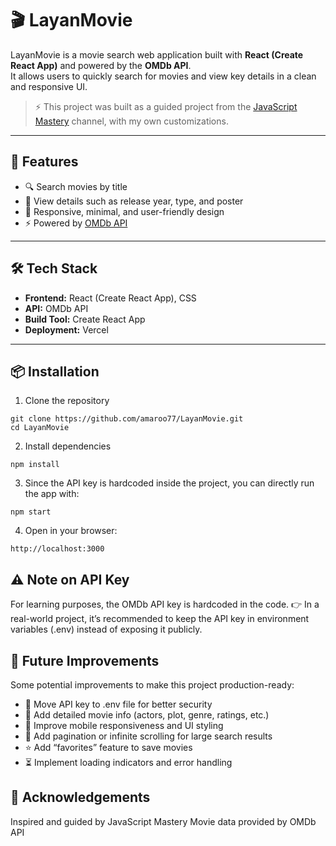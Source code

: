 # 🎬 LayanMovie  

LayanMovie is a movie search web application built with **React (Create React App)** and powered by the **OMDb API**.  
It allows users to quickly search for movies and view key details in a clean and responsive UI.  

> ⚡ This project was built as a guided project from the [JavaScript Mastery](https://www.youtube.com/c/JavaScriptMastery) channel, with my own customizations.  

---

## 🚀 Features  
- 🔍 Search movies by title  
- 📖 View details such as release year, type, and poster  
- 🎨 Responsive, minimal, and user-friendly design  
- ⚡ Powered by [OMDb API](https://www.omdbapi.com/)  

---

## 🛠️ Tech Stack  
- **Frontend:** React (Create React App), CSS  
- **API:** OMDb API  
- **Build Tool:** Create React App  
- **Deployment:** Vercel  

---

## 📦 Installation  

1. Clone the repository  
```
git clone https://github.com/amaroo77/LayanMovie.git
cd LayanMovie
```

2. Install dependencies
```
npm install
```

3. Since the API key is hardcoded inside the project, you can directly run the app with:
```
npm start
```

4. Open in your browser:
```
http://localhost:3000
```


## ⚠️ Note on API Key
For learning purposes, the OMDb API key is hardcoded in the code.
👉 In a real-world project, it’s recommended to keep the API key in environment variables (.env) instead of exposing it publicly.

## 🔮 Future Improvements
Some potential improvements to make this project production-ready:

- 🔑 Move API key to .env file for better security
- 📖 Add detailed movie info (actors, plot, genre, ratings, etc.)
- 📱 Improve mobile responsiveness and UI styling
- 📂 Add pagination or infinite scrolling for large search results
- ⭐ Add “favorites” feature to save movies
- ⏳ Implement loading indicators and error handling

## 🤝 Acknowledgements
Inspired and guided by JavaScript Mastery
Movie data provided by OMDb API

